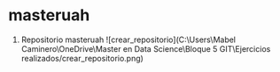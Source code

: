 # masteruah

1.	Repositorio masteruah 
![crear_repositorio](C:\Users\Mabel Caminero\OneDrive\Master en Data Science\Bloque 5 GIT\Ejercicios realizados/crear_repositorio.png)


